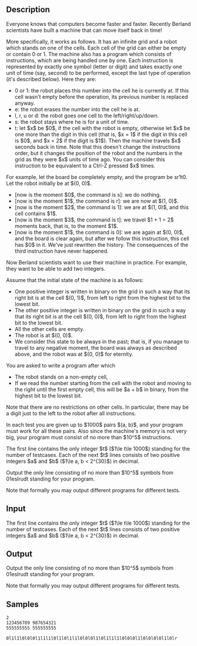 ## Description

<div><p>Everyone knows that computers become faster and faster. Recently Berland scientists have built a machine that can move itself back in time!</p><p>More specifically, it works as follows. It has an infinite grid and a robot which stands on one of the cells. Each cell of the grid can either be empty or contain <span class="tex-font-style-tt">0</span> or <span class="tex-font-style-tt">1</span>. The machine also has a program which consists of instructions, which are being handled one by one. Each instruction is represented by exactly one symbol (letter or digit) and takes exactly one unit of time (say, second) to be performed, except the last type of operation (it's described below). Here they are:</p><ul> <li> <span class="tex-font-style-tt">0</span> or <span class="tex-font-style-tt">1</span>: the robot places this number into the cell he is currently at. If this cell wasn't empty before the operation, its previous number is replaced anyway. </li><li> <span class="tex-font-style-tt">e</span>: the robot <span class="tex-font-style-bf">e</span>rases the number into the cell he is at. </li><li> <span class="tex-font-style-tt">l</span>, <span class="tex-font-style-tt">r</span>, <span class="tex-font-style-tt">u</span> or <span class="tex-font-style-tt">d</span>: the robot goes one cell to the <span class="tex-font-style-bf">l</span>eft/<span class="tex-font-style-bf">r</span>ight/<span class="tex-font-style-bf">u</span>p/<span class="tex-font-style-bf">d</span>own. </li><li> <span class="tex-font-style-tt">s</span>: the robot <span class="tex-font-style-bf">s</span>tays where he is for a unit of time. </li><li> <span class="tex-font-style-tt">t</span>: let $x$ be $0$, if the cell with the robot is empty, otherwise let $x$ be one more than the digit in this cell (that is, $x = 1$ if the digit in this cell is $0$, and $x = 2$ if the digit is $1$). Then the machine <span class="tex-font-style-bf">t</span>ravels $x$ seconds back in time. Note that this doesn't change the instructions order, but it changes the position of the robot and the numbers in the grid as they were $x$ units of time ago. You can consider this instruction to be equivalent to a <span class="tex-font-style-tt">Ctrl-Z</span> pressed $x$ times. </li></ul><p>For example, let the board be completely empty, and the program be <span class="tex-font-style-tt">sr1t0</span>. Let the robot initially be at $(0, 0)$.</p><ul> <li> [now is the moment $0$, the command is <span class="tex-font-style-tt">s</span>]: we do nothing. </li><li> [now is the moment $1$, the command is <span class="tex-font-style-tt">r</span>]: we are now at $(1, 0)$. </li><li> [now is the moment $2$, the command is <span class="tex-font-style-tt">1</span>]: we are at $(1, 0)$, and this cell contains $1$. </li><li> [now is the moment $3$, the command is <span class="tex-font-style-tt">t</span>]: we travel $1 + 1 = 2$ moments back, that is, to the moment $1$. </li><li> [now is the moment $1$, the command is <span class="tex-font-style-tt">0</span>]: we are again at $(0, 0)$, and the board is clear again, but after we follow this instruction, this cell has $0$ in it. We've just rewritten the history. The consequences of the third instruction have never happened. </li></ul><p>Now Berland scientists want to use their machine in practice. For example, they want to be able to add two integers.</p><p>Assume that the initial state of the machine is as follows:</p><ul> <li> One positive integer is written in binary on the grid in such a way that its right bit is at the cell $(0, 1)$, from left to right from the highest bit to the lowest bit. </li><li> The other positive integer is written in binary on the grid in such a way that its right bit is at the cell $(0, 0)$, from left to right from the highest bit to the lowest bit. </li><li> All the other cells are empty. </li><li> The robot is at $(0, 0)$. </li><li> We consider this state to be always in the past; that is, if you manage to travel to any negative moment, the board was always as described above, and the robot was at $(0, 0)$ for eternity. </li></ul><p>You are asked to write a program after which</p><ul> <li> The robot stands on a non-empty cell, </li><li> If we read the number starting from the cell with the robot and moving to the right until the first empty cell, this will be $a + b$ in binary, from the highest bit to the lowest bit. </li></ul><p>Note that there are no restrictions on other cells. In particular, there may be a digit just to the left to the robot after all instructions.</p><p>In each test you are given up to $1000$ pairs $(a, b)$, and your program must work for all these pairs. Also since the machine's memory is not very big, your program must consist of no more than $10^5$ instructions.</p></div><div class="input-specification"><p>The first line contains the only integer $t$ ($1\le t\le 1000$) standing for the number of testcases. Each of the next $t$ lines consists of two positive integers $a$ and $b$ ($1\le a, b &lt; 2^{30}$) in decimal.</p></div><div class="output-specification"><p>Output the only line consisting of no more than $10^5$ symbols from <span class="tex-font-style-tt">01eslrudt</span> standing for your program.</p><p>Note that formally you may output different programs for different tests.</p></div>

## Input

<p>The first line contains the only integer $t$ ($1\le t\le 1000$) standing for the number of testcases. Each of the next $t$ lines consists of two positive integers $a$ and $b$ ($1\le a, b &lt; 2^{30}$) in decimal.</p>

## Output

<p>Output the only line consisting of no more than $10^5$ symbols from <span class="tex-font-style-tt">01eslrudt</span> standing for your program.</p><p>Note that formally you may output different programs for different tests.</p>

## Samples

```input1
2
123456789 987654321
555555555 555555555

```

```output1
0l1l1l0l0l0l1l1l1l0l1l0l1l1l0l0l0l1l0l1l1l1l0l0l0l1l0l0l0l0l1l0lr

```



